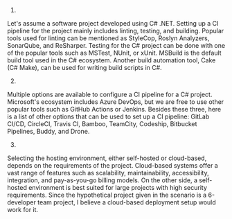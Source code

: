 
1.
Let's assume a software project developed using C# .NET. Setting up a CI pipeline for the project mainly includes linting, testing, and building. Popular tools used for linting can be mentioned as StyleCop, Roslyn Analyzers, SonarQube, and ReSharper. Testing for the C# project can be done with one of the popular tools such as MSTest, NUnit, or xUnit. MSBuild is the default build tool used in the C# ecosystem. Another build automation tool, Cake (C# Make), can be used for writing build scripts in C#.

2.
Multiple options are available to configure a CI pipeline for a C# project. Microsoft's ecosystem includes Azure DevOps, but we are free to use other popular tools such as GitHub Actions or Jenkins. Besides these three, here is a list of other options that can be used to set up a CI pipeline: GitLab CI/CD, CircleCI, Travis CI, Bamboo, TeamCity, Codeship, Bitbucket Pipelines, Buddy, and Drone.

3.
Selecting the hosting environment, either self-hosted or cloud-based, depends on the requirements of the project. Cloud-based systems offer a vast range of features such as scalability, maintainability, accessibility, integration, and pay-as-you-go billing models. On the other side, a self-hosted environment is best suited for large projects with high security requirements. Since the hypothetical project given in the scenario is a 6-developer team project, I believe a cloud-based deployment setup would work for it.